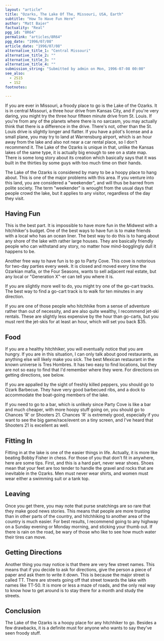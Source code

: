 ```yaml
---
layout: "article"
title: "Ozarks, The Lake Of The, Missouri, USA, Earth"
subtitle: "How To Have Fun Here"
author: "Matt Baier"
factuality: "Real"
pgg_id: "8R64"
permalink: "articles/8R64"
pgg_date: "1996/07/08"
article_date: "1996/07/08"
alternative_title_1: "Central Missouri"
alternative_title_2: ""
alternative_title_3: ""
alternative_title_4: ""
submission_string: "Submitted by admin on Mon, 1996-07-08 00:00"
see_also:
  - 2S15
  - 1S2
footnotes: 

---
```

<div>
<p>If you are ever in Missouri, a froody place to go is the Lake of the Ozarks. It is in central Missouri, a three hour drive from Kansas City, and if you're very daring, you might try the three hour fifteen minute drive from St. Louis. If you're from any of the planets where there is no sarcasm, you may actually think that there is a difference in the drive. There's not, other than the St. Louis drive is slightly longer and flatter. If you have a pilot's license and a small plane, you may try to land at Warrensburg airport, which is an hour away from the lake and also not near a car rental place, so I don't recommend it. The Lake of the Ozarks is unique in that, unlike the Kansas lakes of the same type, it is actually big enough to see on a state map. There is some long story about its creation which basically says that it was built in the thirties by some guys with too much time on their hands.</p>
<p>The Lake of the Ozarks is considered by many to be a hoopy place to hang about. This is one of the major problems with this area. If you venture into this land, you are considered a "weekender", and will thus be barred from polite society. The term "weekender" is wrought from the usual days that people crowd the lake, but it applies to any visitor, regardless of the day they visit.</p>
<h2>Having Fun</h2>
<p>This is the best part. It is impossible to have more fun in the Midwest with a hitchhiker's budget. One of the best ways to have fun is to make friends with a local who has an ocean liner. The best way to do this is to hang about any shore of the lake with rather large houses. They are basically friendly people who can withstand any story, no matter how mind-bogglingly dull it happens to be.</p>
<p>Another free way to have fun is to go to Party Cove. This cove is notorious for two-day parties every week. It is closed and moved every time the Ozarkian mafia, or the Four Seasons, wants to sell adjacent real estate, but any local or "Generation X"-er can tell you where it is.</p>
<p>If you are slightly more well to do, you might try one of the go-cart tracks. The best way to find a go-cart track is to walk for ten minutes in any direction.</p>
<p>If you are one of those people who hitchhike from a sense of adventure rather than out of necessity, and are also quite wealthy, I recommend jet-ski rentals. These are slightly less expensive by the hour than go-carts, but you must rent the jet-skis for at least an hour, which will set you back $35.</p>
<h2>Food</h2>
<p>If you are a healthy hitchhiker, you will eventually notice that you are hungry. If you are in this situation, I can only talk about good restaurants, as anything else will likely make you sick. The best Mexican restaurant in the known universe is Tres Hombres. It has two easy to find locations, but they are not so easy to find that I'd remember where they were. For directions on getting directions, see below.</p>
<p>If you are appalled by the sight of freshly killed peppers, you should go to Ozark Barbecue. They have very good barbecued ribs, and a dock to accommodate the boat-going members of the lake.</p>
<p>If you need to go to a bar, which is unlikely since Party Cove is like a bar and much cheaper, with more hoopy stuff going on, you should go to Chances 'R' or Shooters 21. Chances 'R' is extremely good, especially if you want to see the big game/race/event on a tiny screen, and I've heard that Shooters 21 is excellent as well.</p>
<h2>Fitting In</h2>
<p>Fitting in at the lake is one of the easier things in life. Actually, it is more like beating Bobby Fisher in chess. For those of you that don't fit in anywhere, here are some tips. First, and this is a hard part, never wear shoes. Shoes mean that your feet are too tender to handle the gravel and rocks that are inevitable in the Ozarks. Men must never wear shirts, and women must wear either a swimming suit or a tank top.</p>
<h2>Leaving</h2>
<p>Once you get there, you may note that purse snatchings are so rare that they make good news stories. This means that people are more trusting than in other parts of the country, and hitchhiking to another area of the country is much easier. For best results, I recommend going to any highway on a Sunday evening or Monday morning, and sticking your thumb out. If there is rain on the road, be wary of those who like to see how much water their tires can move.</p>
<h2>Getting Directions</h2>
<p>Another thing you may notice is that there are very few street names. This means that if you decide to ask for directions, give the person a piece of paper and ask them to write it down. This is because the major street is called TT. There are streets going off that street towards the lake with names like TT-50. It is more or less a maze of roads, and the only real way to know how to get around is to stay there for a month and study the streets.</p>
<h2>Conclusion</h2>
<p>The Lake of the Ozarks is a hoopy place for any hitchhiker to go. Besides a few drawbacks, it is a definite must for anyone who wants to say they've seen froody stuff.</p>
</div>
